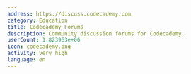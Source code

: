 ```yaml
---
address: https://discuss.codecademy.com
category: Education
title: Codecademy Forums
description: Community discussion forums for Codecademy.
userCount: 1.823963e+06
icon: codecademy.png
activity: very high
language: en
---
```

